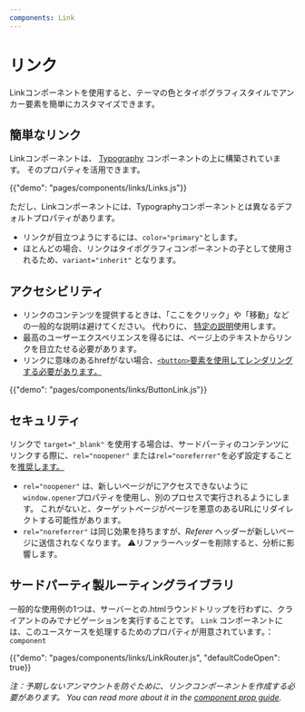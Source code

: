 ```yaml
---
components: Link
---
```


# リンク

<p class="description">Linkコンポーネントを使用すると、テーマの色とタイポグラフィスタイルでアンカー要素を簡単にカスタマイズできます。</p>

## 簡単なリンク

Linkコンポーネントは、 [Typography](/api/typography/) コンポーネントの上に構築されています。 そのプロパティを活用できます。

{{"demo": "pages/components/links/Links.js"}}

ただし、Linkコンポーネントには、Typographyコンポーネントとは異なるデフォルトプロパティがあります。

- リンクが目立つようにするには、`color="primary"`とします。
- ほとんどの場合、リンクはタイポグラフィコンポーネントの子として使用されるため、`variant="inherit"` となります。

## アクセシビリティ

- リンクのコンテンツを提供するときは、「ここをクリック」や「移動」などの一般的な説明は避けてください。 代わりに、 [特定の説明](https://developers.google.com/web/tools/lighthouse/audits/descriptive-link-text)使用します。
- 最高のユーザーエクスペリエンスを得るには、ページ上のテキストからリンクを目立たせる必要があります。
- リンクに意味のあるhrefがない場合、[`<button>`要素を使用してレンダリングする必要があります。](https://github.com/evcohen/eslint-plugin-jsx-a11y/blob/master/docs/rules/anchor-is-valid.md)

{{"demo": "pages/components/links/ButtonLink.js"}}

## セキュリティ

リンクで `target="_blank"` を使用する場合は、サードパーティのコンテンツにリンクする際に、`rel="noopener"` または`rel="noreferrer"`を必ず設定することを[推奨します。](https://developers.google.com/web/tools/lighthouse/audits/noopener)

- `rel="noopener"` は、新しいページがにアクセスできないように`window.opener`プロパティを使用し、別のプロセスで実行されるようにします。 これがないと、ターゲットページがページを悪意のあるURLにリダイレクトする可能性があります。
- `rel="noreferrer"` は同じ効果を持ちますが、*Referer* ヘッダーが新しいページに送信されなくなります。 ⚠️リファラーヘッダーを削除すると、分析に影響します。

## サードパーティ製ルーティングライブラリ

一般的な使用例の1つは、サーバーとの.htmlラウンドトリップを行わずに、クライアントのみでナビゲーションを実行することです。 `Link` コンポーネントには、このユースケースを処理するためのプロパティが用意されています。：`component`

{{"demo": "pages/components/links/LinkRouter.js", "defaultCodeOpen": true}}

*注：予期しないアンマウントを防ぐために、リンクコンポーネントを作成する必要があります。 You can read more about it in the [component prop guide](/guides/composition/#component-property).*